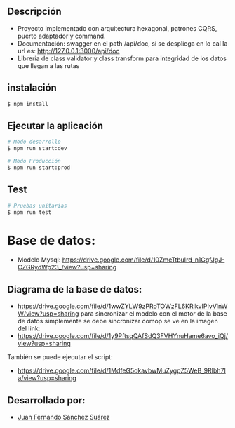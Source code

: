 
## Descripción

- Proyecto implementado con arquitectura hexagonal, patrones CQRS, puerto adaptador y command.
- Documentación: swagger en el path /api/doc, si se despliega en lo cal la url es: http://127.0.0.1:3000/api/doc
- Libreria de class validator y class transform para integridad de los datos que llegan a las rutas

## instalación

```bash
$ npm install
```

## Ejecutar la aplicación

```bash
# Modo desarrollo
$ npm run start:dev

# Modo Producción
$ npm run start:prod
```

## Test

```bash
# Pruebas unitarias
$ npm run test

```
# Base de datos:
- Modelo Mysql:
https://drive.google.com/file/d/10ZmeTtbuIrd_n1GgfJgJ-CZGRydWp23_/view?usp=sharing

## Diagrama de la base de datos:
- https://drive.google.com/file/d/1wwZYLW9zPRoTOWzFL6KRlkvIPIvVlnWW/view?usp=sharing
para sincronizar el modelo con el motor de la base de datos simplemente se debe sincronizar comop se ve en la imagen del link:
- https://drive.google.com/file/d/1y9PftsqQAfSdQ3FVHYnuHame6avo_iQj/view?usp=sharing

También se puede ejecutar el script: 
- https://drive.google.com/file/d/1MdfeG5okavbwMuZygpZ5WeB_9Rlbh7Ia/view?usp=sharing
## Desarrollado por:
- [Juan Fernando Sánchez Suárez](https://www.linkedin.com/in/juanfernandosanchezsuarez/)
